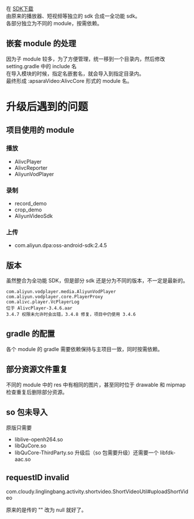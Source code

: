 在 [SDK下载](https://help.aliyun.com/document_detail/51992.html?spm=a2c4g.11186623.6.812.7af63428bKFFZj)  
由原来的播放器、短视频等独立的 sdk 合成一全功能 sdk。  
各部分独立为不同的 module，按需依赖。  

## 嵌套 module 的处理
因为子 module 较多，为了方便管理，统一移到一个目录内，然后修改 setting.gradle 中的 include 名  
在导入模块的时候，指定名嵌套名，就会导入到指定目录内。  
最终形成 :apsaraVideo:AlivcCore 形式的 module 名。


# 升级后遇到的问题
## 项目使用的 module
### 播放
* AlivcPlayer
* AlivcReporter
* AliyunVodPlayer
### 录制
* record_demo
* crop_demo
* AliyunVideoSdk
### 上传
* com.aliyun.dpa:oss-android-sdk:2.4.5

## 版本
虽然整合为全功能 SDK，但是部分 sdk 还是分为不同的版本，不一定是最新的。  

    com.aliyun.vodplayer.media.AliyunVodPlayer
    com.aliyun.vodplayer.core.PlayerProxy
    com.alivc.player.VcPlayerLog
    位于 AlivcPlayer-3.4.6.aar
    3.4.7 权限未允许时会出错，3.4.8 修复，项目中仍使用 3.4.6

## gradle 的配置
各个 module 的 gradle 需要依赖保持与主项目一致，同时按需依赖。  

## 部分资源文件重复
不同的 module 中的 res 中有相同的图片，甚至同时位于 drawable 和 mipmap  
检查重复后删除部分资源。

## so 包未导入
原版只需要
* liblive-openh264.so
* libQuCore.so
* libQuCore-ThirdParty.so
升级后（so 包需要升级）还需要一个 libfdk-aac.so

## requestID invalid  
com.cloudy.linglingbang.activity.shortvideo.ShortVideoUtil#uploadShortVideo

原来的是传的 "" 改为 null 就好了。